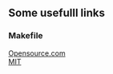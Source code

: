 ## Some usefulll links 

### Makefile

[Opensource.com](https://opensource.com/article/18/8/what-how-makefile)
<br>
[MIT](https://missing.csail.mit.edu/2020/metaprogramming/)
 
